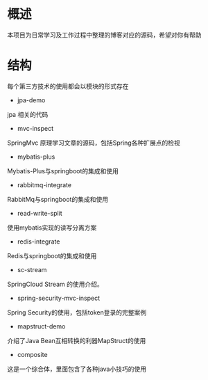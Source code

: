 # 概述

本项目为日常学习及工作过程中整理的博客对应的源码，希望对你有帮助

# 结构

每个第三方技术的使用都会以模块的形式存在

- jpa-demo

jpa 相关的代码

- mvc-inspect

SpringMvc 原理学习文章的源码，包括Spring各种扩展点的检视

- mybatis-plus

Mybatis-Plus与springboot的集成和使用

- rabbitmq-integrate

RabbitMq与springboot的集成和使用

- read-write-split

使用mybatis实现的读写分离方案

- redis-integrate

Redis与springboot的集成和使用

- sc-stream

SpringCloud Stream 的使用介绍。

- spring-security-mvc-inspect

Spring Security的使用，包括token登录的完整案例

- mapstruct-demo

介绍了Java Bean互相转换的利器MapStruct的使用

- composite

这是一个综合体，里面包含了各种java小技巧的使用





